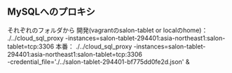 ## MySQLへのプロキシ
  それぞれのフォルダから
  開発(vagrantのsalon-tablet or localのhome)： ./../cloud_sql_proxy -instances=salon-tablet-294401:asia-northeast1:salon-tablet=tcp:3306
  本番： ./../cloud_sql_proxy -instances=salon-tablet-294401:asia-northeast1:salon-tablet=tcp:3306 \
                  -credential_file='./../salon-tablet-294401-bf775dd0fe2d.json' &